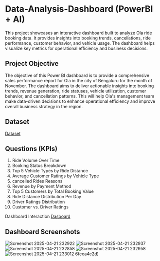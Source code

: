 # Data-Analysis-Dashboard (PowerBI + AI)
 This project showcases an interactive dashboard built to analyze Ola ride booking data. It provides insights into booking trends, cancellations, ride performance, customer behavior, and vehicle usage. The dashboard helps visualize key metrics for operational efficiency and business decisions.

 ## Project Objective
 The objective of this Power BI dashboard is to provide a comprehensive sales performance report for Ola in the city of Bengaluru for the month of November. The dashboard aims to deliver actionable insights into booking trends, revenue generation, ride statuses, vehicle utilization, customer behavior, and cancellation patterns. This will help Ola's management team make data-driven decisions to enhance operational efficiency and improve overall business strategy in the region.

 ## Dataset
<a href = "https://github.com/rishabh192000/Data-Analysis-Dashboard/blob/main/bengaluru_city_booking_data_nov.csv">Dataset</a>
 
## Questions (KPIs)
1. Ride Volume Over Time
2. Booking Status Breakdown
3. Top 5 Vehicle Types by Ride Distance
4. Average Customer Ratings by Vehicle Type
5. cancelled Rides Reasons
6. Revenue by Payment Method
7. Top 5 Customers by Total Booking Value
8. Ride Distance Distribution Per Day
9. Driver Ratings Distribution
10. Customer vs. Driver Ratings
 
Dashboard Interaction  <a href = "https://github.com/rishabh192000/Data-Analysis-Dashboard/blob/main/ola_dashboard.pbit">Dasboard</a>

## Dashboard Screenshots

![Screenshot 2025-04-21 232922](https://github.com/user-attachments/assets/5d2409bc-6d9a-42ea-a9d2-7eff4ced75d3)
![Screenshot 2025-04-21 232937](https://github.com/user-attachments/assets/7d6aab0d-1d7d-4f34-8b22-8f3f554c9629)
![Screenshot 2025-04-21 232858](https://github.com/user-attachments/assets/bca043da-0008-471f-9768-9d50414e4564)
![Screenshot 2025-04-21 232958](https://github.com/user-attachments/assets/89357b14-5a31-481f-9207-9ff)
![Screenshot 2025-04-21 233012](https://github.com/user-attachments/assets/7a96975a-301b-462e-b590-509e086948fb)
6fcea4c2d)
